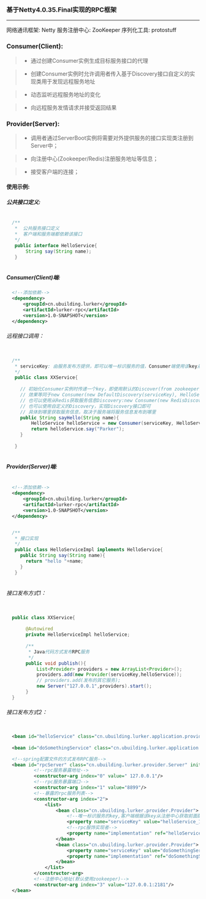 ### 基于Netty4.0.35.Final实现的RPC框架

------
网络通讯框架: Netty
服务注册中心: ZooKeeper
序列化工具: protostuff

### Consumer(Client):

> * 通过创建Consumer实例生成目标服务接口的代理

> * 创建Consumer实例时允许调用者传入基于Discovery接口自定义的实现类用于发现远程服务地址

> * 动态监听远程服务地址的变化

> * 向远程服务发情请求并接受返回结果

### Provider(Server):

> * 调用者通过ServerBoot实例将需要对外提供服务的接口实现类注册到Server中；

> * 向注册中心(Zookeeper/Redis)注册服务地址等信息；

> * 接受客户端的连接；

#### 使用示例:

##### 公共接口定义:

```java

  /**
   *  公共服务接口定义
   *  客户端和服务端都依赖该接口
   */
   public interface HelloService{
       String say(String name);
   }
     
```

##### Consumer(Client)端:

```xml
  <!--添加依赖-->
  <dependency>
      <groupId>cn.ubuilding.lurker</groupId>
      <artifactId>lurker-rpc</artifactId>
      <version>1.0-SNAPSHOT</version>
  </dependency>

```
###### 远程接口调用：

```java
   
  /**
   * serviceKey: 由服务发布方提供，即可以唯一标识服务的值，Consumer端使用该key从注册中心获取服务相关信息
   */  
   public class XXService{
   
     // 初始化Consumer实例时传递一个key，即使用默认的Discover(from zookeeper)获取远程服务信息
     // 效果等同于new Consumer(new DefaultDiscovery(serviceKey), HelloService.class).instance();
     // 也可以使用从Redis获取服务信息Discovery:new Consumer(new RedisDiscovery(serviceKey), HelloService.class).instance()
     // 也可以使用自定义的Discovery，实现Discovery接口即可
     // 具体到哪里获取服务信息，取决于服务端将服务信息发布到哪里
     public String sayHello(String name){
         HelloService helloService = new Consumer(serviceKey, HelloService.class).instance();
         return helloService.say("Parker");
     }
     
   }
  
```
##### Provider(Server)端:

```xml
  
  <!--添加依赖-->
  <dependency>
      <groupId>cn.ubuilding.lurker</groupId>
      <artifactId>lurker-rpc</artifactId>
      <version>1.0-SNAPSHOT</version>
  </dependency>

```

```java

  /**
   * 接口实现
   */
   public class HelloServiceImpl implements HelloService{
     public String say(String name){
       return "hello "+name;
     }
   }
   
```

###### 接口发布方式1：

```java
  
  public class XXService{
  
       @Autowired
       private HelloServiceImpl helloService;
       
       /**
        * Java代码方式发布RPC服务
        */
       public void publish(){
           List<Provider> providers = new ArrayList<Provider>();
           providers.add(new Provider(serviceKey,helloService));
           // providers.add(发布的其它服务);
           new Server("127.0.0.1",providers).start();
       }
  }

```

###### 接口发布方式2：

```xml

  <bean id="helloService" class="cn.ubuilding.lurker.application.provider.impl.HelloServiceImpl"/>
  
  <bean id="doSomethingService" class="cn.ubuilding.lurker.application.provider.impl.DoSomethingServiceImpl"/>

  <!--spring配置文件的方式发布RPC服务-->
  <bean id="rpcServer" class="cn.ubuilding.lurker.provider.Server" init-method="start">
          <!--rpc服务暴露地址-->
          <constructor-arg index="0" value=" 127.0.0.1"/>
          <!--rpc服务暴露端口-->
          <constructor-arg index="1" value="8899"/>
          <!--暴露的rpc服务列表-->
          <constructor-arg index="2">
              <list>
                  <bean class="cn.ubuilding.lurker.provider.Provider">
                      <!--唯一标识服务的key,客户端根据该key从注册中心获取前面配置的rpc服务地址-->
                      <property name="serviceKey" value="helloService_1.0"/>
                      <!--rpc服饰实现者-->
                      <property name="implementation" ref="helloService"/>
                  </bean>
                  <bean class="cn.ubuilding.lurker.provider.Provider">
                      <property name="serviceKey" value="doSomethingService_1.0"/>
                      <property name="implementation" ref="doSomethingService"/>
                  </bean>
              </list>
          </constructor-arg>
          <!--注册中心地址(默认使用zookeeper)-->
          <constructor-arg index="3" value="127.0.0.1:2181"/>
  </bean>

```


